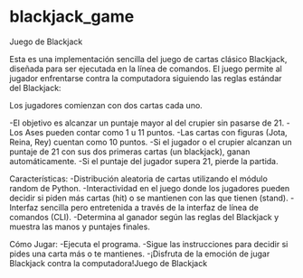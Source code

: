 # blackjack_game
Juego de Blackjack

Esta es una implementación sencilla del juego de cartas clásico Blackjack, diseñada para ser ejecutada en la línea de comandos. El juego permite al jugador enfrentarse contra la computadora siguiendo las reglas estándar del Blackjack:

Los jugadores comienzan con dos cartas cada uno.

-El objetivo es alcanzar un puntaje mayor al del crupier sin pasarse de 21.
-Los Ases pueden contar como 1 u 11 puntos.
-Las cartas con figuras (Jota, Reina, Rey) cuentan como 10 puntos.
-Si el jugador o el crupier alcanzan un puntaje de 21 con sus dos primeras cartas (un blackjack), ganan automáticamente.
-Si el puntaje del jugador supera 21, pierde la partida.

Características:
-Distribución aleatoria de cartas utilizando el módulo random de Python.
-Interactividad en el juego donde los jugadores pueden decidir si piden más cartas (hit) o se mantienen con las que tienen (stand).
-Interfaz sencilla pero entretenida a través de la interfaz de línea de comandos (CLI).
-Determina al ganador según las reglas del Blackjack y muestra las manos y puntajes finales.

Cómo Jugar:
-Ejecuta el programa.
-Sigue las instrucciones para decidir si pides una carta más o te mantienes.
-¡Disfruta de la emoción de jugar Blackjack contra la computadora!Juego de Blackjack
